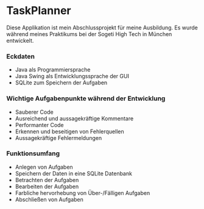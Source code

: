 # TaskPlanner

Diese Applikation ist mein Abschlussprojekt für meine Ausbildung.
Es wurde während meines Praktikums bei der Sogeti High Tech in München entwickelt.

### Eckdaten
* Java als Programmiersprache
* Java Swing als Entwicklungssprache der GUI
* SQLite zum Speichern der Aufgaben

### Wichtige Aufgabenpunkte während der Entwicklung
* Sauberer Code
* Ausreichend und aussagekräftige Kommentare
* Performanter Code
* Erkennen und beseitigen von Fehlerquellen
* Aussagekräftige Fehlermeldungen

### Funktionsumfang
* Anlegen von Aufgaben
* Speichern der Daten in eine SQLite Datenbank
* Betrachten der Aufgaben
* Bearbeiten der Aufgaben
* Farbliche hervorhebung von Über-/Fälligen Aufgaben
* Abschließen von Aufgaben
